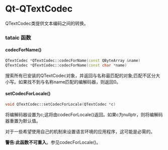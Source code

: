 # Qt-QTextCodec

QTextCodec类提供文本编码之间的转换。

### tataic 函数

#### codecForName()

```c++
QTextCodec *QTextCodec::codecForName(const QByteArray &name)
QTextCodec *QTextCodec::codecForName(const char *name)
```

搜索所有已安装的QTextCodec对象，并返回与名称最匹配的对象;匹配不区分大小写。如果找不到与名称name匹配的编解码器，则返回0。

#### setCodecForLocale()

```c++
void QTextCodec::setCodecForLocale(QTextCodec *c)
```

将编解码器设置为c;这将由codecForLocale()返回。如果c为nullptr，则将编解码器重置为默认值。

对于一些希望使用自己的机制来设置语言环境的应用程序，这可能是必需的。

**警告:此函数不可重入**。参见codecForLocale()。